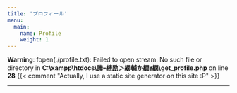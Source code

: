```yaml
---
title: 'プロフィール'
menu:
  main:
    name: Profile
    weight: 1
---
```


**Warning**:  fopen(./profile.txt): Failed to open stream: No such file or directory in **C:\xampp\htdocs\譁ｰ縺励＞繝輔か繝ｫ繝\get_profile.php** on line **28**
{{< comment "Actually, I use a static site generator on this site :P" >}}

---
